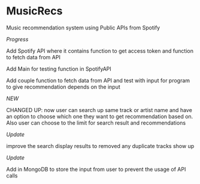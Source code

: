 # MusicRecs

Music recommendation system using Public APIs from Spotify

_Progress_

Add Spotify API where it contains function to get access token and function to fetch data from API

Add Main for testing function in SpotifyAPI

Add couple function to fetch data from API and test with input for program to give recommendation depends on the input

_NEW_

CHANGED UP: now user can search up same track or artist name and have an option to choose which one they want to get recommendation based on. Also user can choose to the limit for search result and recommendations

_Update_

improve the search display results to removed any duplicate tracks show up

_Update_

Add in MongoDB to store the input from user to prevent the usage of API calls
